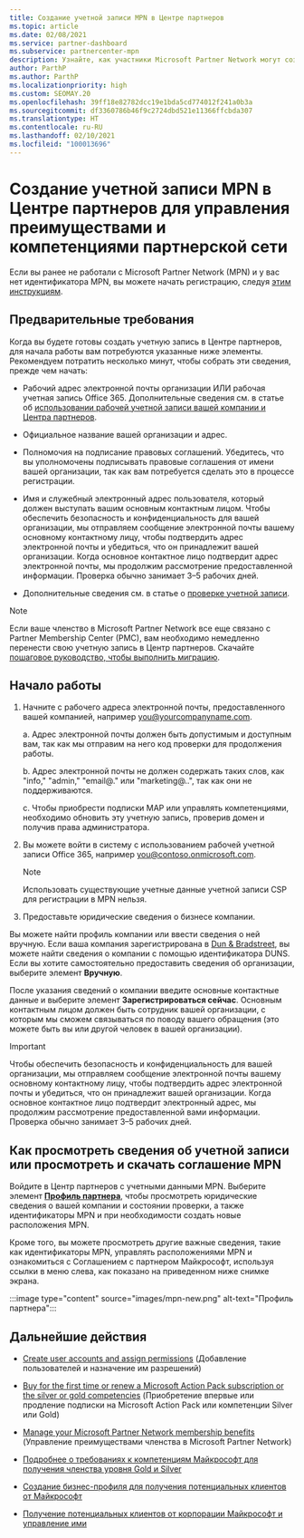```yaml
---
title: Создание учетной записи MPN в Центре партнеров
ms.topic: article
ms.date: 02/08/2021
ms.service: partner-dashboard
ms.subservice: partnercenter-mpn
description: Узнайте, как участники Microsoft Partner Network могут создать учетную запись Центра партнеров для управления своими преимуществами и компетенциями в рамках партнерской сети.
author: ParthP
ms.author: ParthP
ms.localizationpriority: high
ms.custom: SEOMAY.20
ms.openlocfilehash: 39ff18e82782dcc19e1bda5cd774012f241a0b3a
ms.sourcegitcommit: df3360786b46f9c2724dbd521e11366ffcbda307
ms.translationtype: HT
ms.contentlocale: ru-RU
ms.lasthandoff: 02/10/2021
ms.locfileid: "100013696"
---
```

# <a name="create-an-mpn-account-in-partner-center-to-manage-network-benefits-and-competencies"></a>Создание учетной записи MPN в Центре партнеров для управления преимуществами и компетенциями партнерской сети


Если вы ранее не работали с Microsoft Partner Network (MPN) и у вас нет идентификатора MPN, вы можете начать регистрацию, следуя [этим инструкциям](https://partner.microsoft.com/dashboard/account/v3/enrollment/introduction/partnership).

## <a name="prerequisites"></a>Предварительные требования 

Когда вы будете готовы создать учетную запись в Центре партнеров, для начала работы вам потребуются указанные ниже элементы.  Рекомендуем потратить несколько минут, чтобы собрать эти сведения, прежде чем начать:

- Рабочий адрес электронной почты организации ИЛИ рабочая учетная запись Office 365. Дополнительные сведения см. в статье об [использовании рабочей учетной записи вашей компании и Центра партнеров](azure-active-directory-tenants-and-partner-center.md). 
 
- Официальное название вашей организации и адрес.

- Полномочия на подписание правовых соглашений. Убедитесь, что вы уполномочены подписывать правовые соглашения от имени вашей организации, так как вам потребуется сделать это в процессе регистрации.

- Имя и служебный электронный адрес пользователя, который должен выступать вашим основным контактным лицом. Чтобы обеспечить безопасность и конфиденциальность для вашей организации, мы отправляем сообщение электронной почты вашему основному контактному лицу, чтобы подтвердить адрес электронной почты и убедиться, что он принадлежит вашей организации. Когда основное контактное лицо подтвердит адрес электронной почты, мы продолжим рассмотрение предоставленной информации. Проверка обычно занимает 3–5 рабочих дней. 

- Дополнительные сведения см. в статье о [проверке учетной записи](verification-responses.md).

>[!NOTE]
>Если ваше членство в Microsoft Partner Network все еще связано с Partner Membership Center (PMC), вам необходимо немедленно перенести свою учетную запись в Центр партнеров. Скачайте [пошаговое руководство, чтобы выполнить миграцию](https://assetsprod.microsoft.com/mpn/migrate-pmc-pc-mpa-guide.pptx).

## <a name="get-started"></a>Начало работы

1. Начните с рабочего адреса электронной почты, предоставленного вашей компанией, например you@yourcompanyname.com.
 
    а.  Адрес электронной почты должен быть допустимым и доступным вам, так как мы отправим на него код проверки для продолжения работы.

    b.  Адрес электронной почты не должен содержать таких слов, как "info," "admin," "email@." или "marketing@..", так как они не поддерживаются.

    c.  Чтобы приобрести подписки MAP или управлять компетенциями, необходимо обновить эту учетную запись, проверив домен и получив права администратора. 

2. Вы можете войти в систему с использованием рабочей учетной записи Office 365, например you@contoso.onmicrosoft.com.

   >[!NOTE]
   > Использовать существующие учетные данные учетной записи CSP для регистрации в MPN нельзя.

3. Предоставьте юридические сведения о бизнесе компании.

Вы можете найти профиль компании или ввести сведения о ней вручную. Если ваша компания зарегистрирована в [Dun & Bradstreet](https://partner.microsoft.com/marketing/usisvshowcase/dunandbrad), вы можете найти сведения о компании с помощью идентификатора DUNS. Если вы хотите самостоятельно предоставить сведения об организации, выберите элемент **Вручную**.

После указания сведений о компании введите основные контактные данные и выберите элемент **Зарегистрироваться сейчас**.
Основным контактным лицом должен быть сотрудник вашей организации, с которым мы сможем связываться по поводу вашего обращения (это можете быть вы или другой человек в вашей организации).

>[!IMPORTANT]
>Чтобы обеспечить безопасность и конфиденциальность для вашей организации, мы отправляем сообщение электронной почты вашему основному контактному лицу, чтобы подтвердить адрес электронной почты и убедиться, что он принадлежит вашей организации. Когда основное контактное лицо подтвердит электронный адрес, мы продолжим рассмотрение предоставленной вами информации. Проверка обычно занимает 3–5 рабочих дней. 

## <a name="how-to-view-account-details-or-view-and-download-the-mpn-agreement"></a>Как просмотреть сведения об учетной записи или просмотреть и скачать соглашение MPN

Войдите в Центр партнеров с учетными данными MPN. Выберите элемент [**Профиль партнера**](https://partner.microsoft.com/pcv/accountsettings/connectedpartnerprofile), чтобы просмотреть юридические сведения о вашей компании и состоянии проверки, а также идентификаторы MPN и при необходимости создать новые расположения MPN. 

Кроме того, вы можете просмотреть другие важные сведения, такие как идентификаторы MPN, управлять расположениями MPN и ознакомиться с Соглашением с партнером Майкрософт, используя ссылки в меню слева, как показано на приведенном ниже снимке экрана.

:::image type="content" source="images/mpn-new.png" alt-text="Профиль партнера":::


## <a name="next-steps"></a>Дальнейшие действия

-   [Create user accounts and assign permissions](create-user-accounts-and-set-permissions.md) (Добавление пользователей и назначение им разрешений)

-   [Buy for the first time or renew a Microsoft Action Pack subscription or the silver or gold competencies](mpn-get-action-pack.md) (Приобретение впервые или продление подписки на Microsoft Action Pack или компетенции Silver или Gold)

-   [Manage your Microsoft Partner Network membership benefits](manage-your-partner-network-benefits.md) (Управление преимуществами членства в Microsoft Partner Network)

-   [Подробнее о требованиях к компетенциям Майкрософт для получения членства уровня Gold и Silver](https://partner.microsoft.com/membership/competencies)

-   [Создание бизнес-профиля для получения потенциальных клиентов от Майкрософт](create-a-marketing-profile.md)

-   [Получение потенциальных клиентов от корпорации Майкрософт и управление ими](manage-leads.md)
